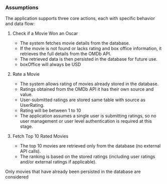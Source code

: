 ### Assumptions
The application supports three core actions, each with specific behavior and data flow:

1. Check if a Movie Won an Oscar
   - The system fetches movie details from the database. 
   - If the movie is not found or lacks rating and box office information, it retrieves the full details from the OMDb API. 
   - The retrieved data is then persisted in the database for future use.
   - boxOffice will always be USD
2. Rate a Movie 
   - The system allows rating of movies already stored in the database. 
   - Ratings obtained from the OMDb API it has their own source and value. 
   - User-submitted ratings are stored same table with source as UserRating.
   - Rating will be between 1 to 10 
   - The application assumes a single user is submitting ratings, so no user management or user level authentication is required at this stage.

3. Fetch Top 10 Rated Movies
   - The top 10 movies are retrieved only from the database (no external API calls). 
   - The ranking is based on the stored ratings (including user ratings and/or external ratings if applicable).

Only movies that have already been persisted in the database are considered